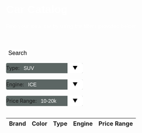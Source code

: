<meta name="viewport" content="width=device-width, initial-scale=1.0">

<html>
    <h1> Car Catalog </h1>
       <p>Find your ideal car by using the filters provided below</p>
        <header>
        </header>
            <button class="searchbutton" id="search_button">Search</button>
            <div>
                <br>
                <div class="select">
                    <form>
                    <label for="type"> Type:</label>
                        <select name="type" id="type">  
                            <option value="suv">SUV</option>
                            <option value="truck">Truck</option>
                            <option value="minivan">Minivan</option>
                        </select>
                    </form>
                 </div>
                 <br>
                 <div class="select">
                    <form>
                    <label for="engine"> Engine:</label>
                        <select name="engine" id="engine">  
                            <option value="ice">ICE</option>
                            <option value="hybrid">Hybrid</option>
                            <option value="electric">Electric</option>
                        </select>
                    </form>
                 </div>
                 <br>
                 <div class="select">
                    <form>
                    <label for="PriceRange"> Price Range:</label>
                        <select name="PriceRange" id="PriceRange">  
                            <option value="1">10-20k</option>
                            <option value="2">25-40k</option>
                            <option value="3">40-60k</option>
                        </select>
                    </form>
                </div>
                <br>
                <table class="table-latitude">
                <thead>
                    <tr>
                        <th>Brand</th>
                        <th>Color</th> 
                        <th>Type</th>
                        <th>Engine</th>
                        <th>Price Range</th>
                    </tr>
                    </thead>
                     <tbody id="result">
                    </tbody>
                </table>
            </div>
  </html>

<style>
    select {
        -webkit-appearance:none;
        -moz-appearance:none;
        -ms-appearance:none;
        appearance:none;
        outline:0;
        box-shadow:none;
        border:0!important;
        background: #5c6664;
        background-image: none;
    }

    select:: -ms-expand {
        display: none;
    }

    .select {
        position: relative;
        display: flex;
        width: 15em;
        height: 2em;
        line-height: 2;
        background: #5c6664;
        overflow: hidden;
        border-radius: .25em;
    }

    select {
        flex: 1;
        padding: 0 .5em;
        color: #fff;
        cursor: pointer;
        font-size: 1em;
        font-family: "Kanit", sans-serif;
    }

    .select::after {
        content: '\25BC';
        position: absolute;
        top:0;
        right: 0;
        padding: 0 1em;
        background: #fff;
        cursor: pointer;
        pointer-events:none;
        transition: .25s all ease;
        color: black;
    }

    .select:hover::after {
        color: navy;
    }

    .searchbutton {
        background-color: white;
        border-radius: 8px;
        color: black;
        border: none;
        margin: 0;
        font-family: "Kanit", sans-serif;
        font-size: 16px;
    }

    .searchbutton:hover {
        color: rgb(4, 4, 43);
    }

    h1 {
        font-family: "Kanit", sans-serif;
        font-size: 30px;
        color: white;
    }

    p {
        font-family: "Kanit", sans-serif;
        font-size: 15px;
        color: white;
    }

</style>


<script>
    const btnSearch = document.getElementById("search_button");
    const resultContainer = document.getElementById("result");
    const type_filter = document.getElementById("type");

    btnSearch.addEventListener('click', (event) => {
          var car_list = [
            { brand: "toyota", color: "white", type: "van", engine: "hybrid", price_range: "2"},
            { brand: "honda", color: "red", type: "suv", engine: "ice", price_range: "1"},
            { brand: "ferrari", color: "black", type: "sports car", engine: "electric", price_range: "3"},
          ]
          
          var value = type_filter.value; 

          for (const car of car_list){
              console.log(car);

            if (car["type"] === value)
                {
                const tr = document.createElement("tr");
            
                const brand_ele = document.createElement("td");
                brand_ele.innerHTML = car.brand;

                const color_ele = document.createElement("td");
                color_ele.innerHTML = car.color;

                const type_ele = document.createElement("td");
                type_ele.innerHTML = car.type;

                const engine = document.createElement("td");
                engine.innerHTML = car.engine;

                const price = document.createElement("td");
                price.innerHTML = car.price;

            // this builds ALL td's (cells) into tr element
                tr.appendChild(brand_ele);
                tr.appendChild(color_ele);
                tr.appendChild(type_ele);
                tr.appendChild(engine);
                tr.appendChild(price);

                resultContainer.appendChild(tr);
                }
          }
    })

  </script>


